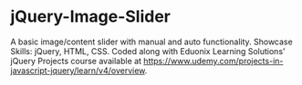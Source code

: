 # jQuery-Image-Slider
A basic image/content slider with manual and auto functionality.  Showcase Skills: jQuery, HTML, CSS.  Coded along with Eduonix Learning Solutions' jQuery Projects course available at https://www.udemy.com/projects-in-javascript-jquery/learn/v4/overview.
